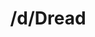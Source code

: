 ---
title: /d/Dread
link_onion: http://vworp2mspe566cws.onion/to/dread/2577489bf8
tags:
  - dread
---